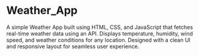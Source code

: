 # Weather_App
A simple Weather App built using HTML, CSS, and JavaScript that fetches real-time weather data using an API. Displays temperature, humidity, wind speed, and weather conditions for any location. Designed with a clean UI and responsive layout for seamless user experience.
